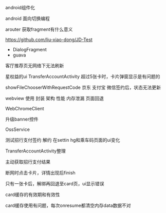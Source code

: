 android组件化

android 面向切换编程

arouter 获取fragment有什么意义

https://github.com/liu-xiao-dong/JD-Test



+ DialogFragment
+ guava



客厅推荐页无网络下无法刷新

星权益的ui
TransferAccountActivity 超过5张卡时，卡片弹窗显示是有问题的

showFileChooserWithRequestCode
京东 支付宝 微信签约后，状态无法更新


webview 使用 封装 架构 性能 内存泄漏 页面回退

WebChromeClient

升级banner控件

OssService



测试招行支付签约 解约 在settin hg和乘车码页面的ui变化



TransferAccountActivity整理

主动获取招行支付结果



断网时点击卡片，详情出现后finish

只有一张卡后，解绑再回退至card页，ui显示错误

card缓存的有效期和有效性

card缓存使用有问题，每次onresume都清空内存data数据不对